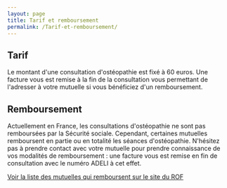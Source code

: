 ```yaml
---
layout: page
title: Tarif et remboursement
permalink: /Tarif-et-remboursement/
---
```


## Tarif

Le montant d'une consultation d'ostéopathie est fixé à 60 euros.
Une facture vous est remise à la fin de la consultation vous permettant de l'adresser à votre mutuelle si vous bénéficiez d'un remboursement.

## Remboursement

Actuellement en France, les consultations d'ostéopathie ne sont pas remboursées par la Sécurité sociale.
Cependant, certaines mutuelles remboursent en partie ou en totalité les séances d'ostéopathie.
N'hésitez pas à prendre contact avec votre mutuelle pour prendre connaissance de vos modalités de remboursement :
une facture vous est remise en fin de consultation avec le numéro ADELI à cet effet.

[Voir la liste des mutuelles qui remboursent sur le site du ROF](http://www.osteopathie.org/mutuelles.html)
